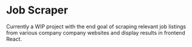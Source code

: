 # Job Scraper

Currently a WIP project with the end goal of scraping relevant job listings from various company company websites and display results in frontend React.
